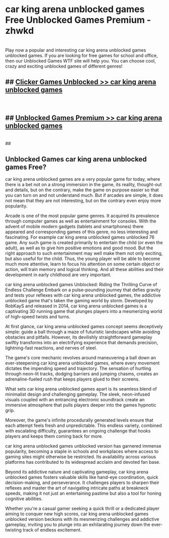 # car king arena unblocked games  Free Unblocked Games Premium - zhwkd <br>
<br>
Play now a popular and interesting car king arena unblocked games unblocked games. If you are looking for free games for school and office, then our Unblocked Games WTF site will help you. You can choose cool, crazy and exciting unblocked games of different genres!


## ##  [Clicker Games Unblocked >> car king arena unblocked games](http://freeplayer.one?title=car_king_arena_unblocked_games&ref=UGames)
  <br>

##  ## [Unblocked Games Premium >> car king arena unblocked games](http://freeplayer.one?title=car_king_arena_unblocked_games&ref=UGames)
  <br>
  ##



## Unblocked Games car king arena unblocked games Free?

car king arena unblocked games are a very popular game for today, where there is a bet not on a strong immersion in the game, its reality, thought-out and details, but on the contrary, make the game on purpose easier so that you can turn on and not understand much. But if arcades are simple, it does not mean that they are not interesting, but on the contrary even enjoy more popularity.

Arcade is one of the most popular game genres. It acquired its prevalence through computer games as well as entertainment for consoles. With the advent of mobile modern gadgets (tablets and smartphones) there appeared and corresponding games of this genre, no less interesting and fascinating. For example car king arena unblocked games unblocked 76 game. Any such game is created primarily to entertain the child (or even the adult), as well as to give him positive emotions and good mood. But the right approach to such entertainment may well make them not only exciting, but also useful for the child. Thus, the young player will be able to become much more attentive, learn to focus his attention on some certain object or action, will train memory and logical thinking. And all these abilities and their development in early childhood are very important.

car king arena unblocked games Unblocked: Riding the Thrilling Curve of Endless Challenge
Embark on a pulse-pounding journey that defies gravity and tests your reflexes with car king arena unblocked games, the addictive unblocked game that's taken the gaming world by storm. Developed by RobKayS and released in 2014, car king arena unblocked games is a captivating 3D running game that plunges players into a mesmerizing world of high-speed twists and turns.

At first glance, car king arena unblocked games concept seems deceptively simple: guide a ball through a maze of futuristic landscapes while avoiding obstacles and pitfalls. However, its devilishly straightforward gameplay swiftly transforms into an electrifying experience that demands precision, lightning-fast reactions, and nerves of steel.

The game's core mechanic revolves around maneuvering a ball down an ever-steepening car king arena unblocked games, where every movement dictates the impending speed and trajectory. The sensation of hurtling through neon-lit tracks, dodging barriers and jumping chasms, creates an adrenaline-fueled rush that keeps players glued to their screens.

What sets car king arena unblocked games apart is its seamless blend of minimalist design and challenging gameplay. The sleek, neon-infused visuals coupled with an entrancing electronic soundtrack create an immersive atmosphere that pulls players deeper into the games hypnotic grip.

Moreover, the game's infinite procedurally generated levels ensure that each attempt feels fresh and unpredictable. This endless variety, combined with escalating difficulty, guarantees an ongoing challenge that hooks players and keeps them coming back for more.

car king arena unblocked games unblocked version has garnered immense popularity, becoming a staple in schools and workplaces where access to gaming sites might otherwise be restricted. Its availability across various platforms has contributed to its widespread acclaim and devoted fan base.

Beyond its addictive nature and captivating gameplay, car king arena unblocked games fosters valuable skills like hand-eye coordination, quick decision-making, and perseverance. It challenges players to sharpen their reflexes and master the art of navigating intricate paths at breakneck speeds, making it not just an entertaining pastime but also a tool for honing cognitive abilities.

Whether you're a casual gamer seeking a quick thrill or a dedicated player aiming to conquer new high scores, car king arena unblocked games unblocked version beckons with its mesmerizing challenges and addictive gameplay, inviting you to plunge into an exhilarating journey down the ever-twisting track of endless excitement.